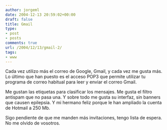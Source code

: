 ```yaml
---
author: jorgeml
date: 2004-12-13 20:59:02+00:00
draft: false
title: Gmail
type: 
- post
- posts
comments: true
url: /2004/12/13/gmail-2/
tags:
- www
---
```


Cada vez utilizo más el correo de Google, Gmail, y cada vez me gusta más. Lo último que han puesto es el acceso POP3 que permite utilizar tu programa de correo habitual para leer y enviar el correo Gmail.

Me gustan las etiquetas para clasificar los mensajes. Me gusta el filtro antispam que no pasa una. Y sobre todo me gusta su interfaz, sin banners que causen epilepsia. Y mi hermano feliz porque le han ampliado la cuenta de Hotmail a 250 Mb.

Sigo pendiente de que me manden más invitaciones, tengo lista de espera. No me olvido de vosotros.
